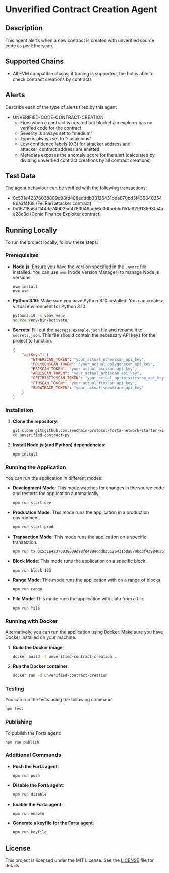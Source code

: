 # Unverified Contract Creation Agent

## Description

This agent alerts when a new contract is created with unverified source code as per Etherscan.

## Supported Chains

- All EVM compatible chains; if tracing is supported, the bot is able to check contract creations by contracts

## Alerts

Describe each of the type of alerts fired by this agent

- UNVERIFIED-CODE-CONTRACT-CREATION
  - Fires when a contract is created but blockchain explorer has no verified code for the contract
  - Severity is always set to "medium"
  - Type is always set to "suspicious"
  - Low confidence labels (0.3) for attacker address and attacker_contract address are emitted
  - Metadata exposes the anomaly_score for the alert (calculated by dividing unverified contract creations by all contract creations)

## Test Data

The agent behaviour can be verified with the following transactions:

- 0x531e42376038809d98fd488edddb33126431bda870bd3f43984025486a3f4f68 (Fei Rari attacker contract)
- 0x16718a6df144de749035e4763946ad56d3dfaeb5d151a82f913698fa4ae28c3d (Conic Finance Exploiter contract)

## Running Locally

To run the project locally, follow these steps:

### Prerequisites

- **Node.js**: Ensure you have the version specified in the `.nvmrc` file installed. You can use `nvm` (Node Version Manager) to manage Node.js versions.

  ```sh
  nvm install
  nvm use
  ```

- **Python 3.10**: Make sure you have Python 3.10 installed. You can create a virtual environment for Python 3.10.

  ```sh
  python3.10 -m venv venv
  source venv/bin/activate
  ```

- **Secrets**: Fill out the `secrets.example.json` file and rename it to `secrets.json`. This file should contain the necessary API keys for the project to function.

  ```json
  {
      "apiKeys": {
          "ETHERSCAN_TOKEN": "your_actual_etherscan_api_key",
          "POLYGONSCAN_TOKEN": "your_actual_polygonscan_api_key",
          "BSCSCAN_TOKEN": "your_actual_bscscan_api_key",
          "ARBISCAN_TOKEN": "your_actual_arbiscan_api_key",
          "OPTIMISTICSCAN_TOKEN": "your_actual_optimisticscan_api_key",
          "FTMSCAN_TOKEN": "your_actual_ftmscan_api_key",
          "SNOWTRACE_TOKEN": "your_actual_snowtrace_api_key"
      }
  }
  ```

### Installation

1. **Clone the repository**:

    ```sh
    git clone git@github.com:zenchain-protocol/forta-network-starter-kits-bots.git
    cd unverified-contract-py
    ```

2. **Install Node.js (and Python) dependencies**:

    ```sh
    npm install
    ```


### Running the Application

You can run the application in different modes:

- **Development Mode**: This mode watches for changes in the source code and restarts the application automatically.

  ```sh
  npm run start:dev
  ```

- **Production Mode**: This mode runs the application in a production environment.

  ```sh
  npm run start:prod
  ```

- **Transaction Mode**: This mode runs the application on a specific transaction.

  ```sh
  npm run tx 0x531e42376038809d98fd488edddb33126431bda870bd3f43984025486a3f4f68
  ```

- **Block Mode**: This mode runs the application on a specific block.

  ```sh
  npm run block 123
  ```

- **Range Mode**: This mode runs the application with on a range of blocks.

  ```sh
  npm run range
  ```

- **File Mode**: This mode runs the application with data from a file.

  ```sh
  npm run file
  ```

### Running with Docker

Alternatively, you can run the application using Docker. Make sure you have Docker installed on your machine.

1. **Build the Docker image**:

    ```sh
    docker build -t unverified-contract-creation .
    ```

2. **Run the Docker container**:

    ```sh
    docker run -d unverified-contract-creation
    ```

### Testing

You can run the tests using the following command:

```sh
npm test
```

### Publishing

To publish the Forta agent:

```sh
npm run publish
```

### Additional Commands

- **Push the Forta agent**:

  ```sh
  npm run push
  ```

- **Disable the Forta agent**:

  ```sh
  npm run disable
  ```

- **Enable the Forta agent**:

  ```sh
  npm run enable
  ```

- **Generate a keyfile for the Forta agent**:

  ```sh
  npm run keyfile
  ```

## License

This project is licensed under the MIT License. See the [LICENSE](../LICENSE) file for details.
